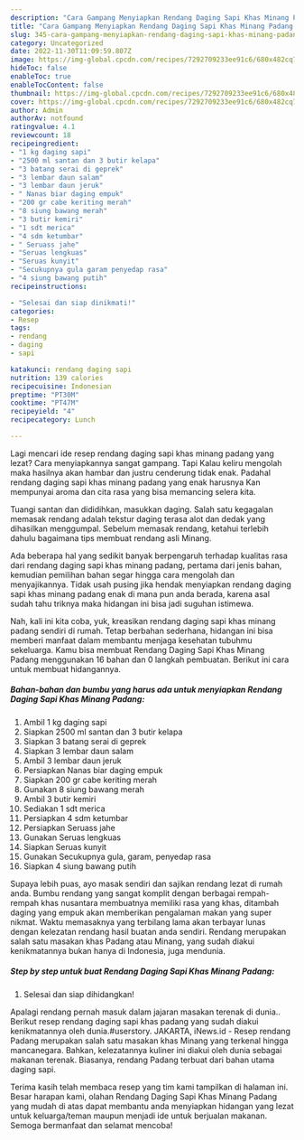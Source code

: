 ```yaml
---
description: "Cara Gampang Menyiapkan Rendang Daging Sapi Khas Minang Padang Menu Buat lebaran"
title: "Cara Gampang Menyiapkan Rendang Daging Sapi Khas Minang Padang Menu Buat lebaran"
slug: 345-cara-gampang-menyiapkan-rendang-daging-sapi-khas-minang-padang-menu-buat-lebaran
category: Uncategorized
date: 2022-11-30T11:09:59.807Z
image: https://img-global.cpcdn.com/recipes/7292709233ee91c6/680x482cq70/rendang-daging-sapi-khas-minang-padang-foto-resep-utama.jpg
hideToc: false
enableToc: true
enableTocContent: false
thumbnail: https://img-global.cpcdn.com/recipes/7292709233ee91c6/680x482cq70/rendang-daging-sapi-khas-minang-padang-foto-resep-utama.jpg
cover: https://img-global.cpcdn.com/recipes/7292709233ee91c6/680x482cq70/rendang-daging-sapi-khas-minang-padang-foto-resep-utama.jpg
author: Admin
authorAv: notfound
ratingvalue: 4.1
reviewcount: 18
recipeingredient:
- "1 kg daging sapi"
- "2500 ml santan dan 3 butir kelapa"
- "3 batang serai di geprek"
- "3 lembar daun salam"
- "3 lembar daun jeruk"
- " Nanas biar daging empuk"
- "200 gr cabe keriting merah"
- "8 siung bawang merah"
- "3 butir kemiri"
- "1 sdt merica"
- "4 sdm ketumbar"
- " Seruass jahe"
- "Seruas lengkuas"
- "Seruas kunyit"
- "Secukupnya gula garam penyedap rasa"
- "4 siung bawang putih"
recipeinstructions:

- "Selesai dan siap dinikmati!"
categories:
- Resep
tags:
- rendang
- daging
- sapi

katakunci: rendang daging sapi 
nutrition: 139 calories
recipecuisine: Indonesian
preptime: "PT30M"
cooktime: "PT47M"
recipeyield: "4"
recipecategory: Lunch

---
```



Lagi mencari ide resep rendang daging sapi khas minang padang yang lezat? Cara menyiapkannya sangat gampang. Tapi Kalau keliru mengolah maka hasilnya akan hambar dan justru cenderung tidak enak. Padahal rendang daging sapi khas minang padang yang enak harusnya Kan mempunyai aroma dan cita rasa yang bisa memancing selera kita.


Tuangi santan dan dididihkan, masukkan daging. Salah satu kegagalan memasak rendang adalah tekstur daging terasa alot dan dedak yang dihasilkan menggumpal. Sebelum memasak rendang, ketahui terlebih dahulu bagaimana tips membuat rendang asli Minang.

Ada beberapa hal yang sedikit banyak berpengaruh terhadap kualitas rasa dari rendang daging sapi khas minang padang, pertama dari jenis bahan, kemudian pemilihan bahan segar hingga cara mengolah dan menyajikannya. Tidak usah pusing jika hendak menyiapkan rendang daging sapi khas minang padang enak di mana pun anda berada, karena asal sudah tahu triknya maka hidangan ini bisa jadi suguhan istimewa.


Nah, kali ini kita coba, yuk, kreasikan rendang daging sapi khas minang padang sendiri di rumah. Tetap berbahan sederhana, hidangan ini bisa memberi manfaat dalam membantu menjaga kesehatan tubuhmu sekeluarga. Kamu bisa membuat Rendang Daging Sapi Khas Minang Padang menggunakan 16 bahan dan 0 langkah pembuatan. Berikut ini cara untuk membuat hidangannya.

<!--inarticleads1-->

##### Bahan-bahan dan bumbu yang harus ada untuk menyiapkan Rendang Daging Sapi Khas Minang Padang:

1. Ambil 1 kg daging sapi
1. Siapkan 2500 ml santan dan 3 butir kelapa
1. Siapkan 3 batang serai di geprek
1. Siapkan 3 lembar daun salam
1. Ambil 3 lembar daun jeruk
1. Persiapkan  Nanas biar daging empuk
1. Siapkan 200 gr cabe keriting merah
1. Gunakan 8 siung bawang merah
1. Ambil 3 butir kemiri
1. Sediakan 1 sdt merica
1. Persiapkan 4 sdm ketumbar
1. Persiapkan  Seruass jahe
1. Gunakan Seruas lengkuas
1. Siapkan Seruas kunyit
1. Gunakan Secukupnya gula, garam, penyedap rasa
1. Siapkan 4 siung bawang putih


Supaya lebih puas, ayo masak sendiri dan sajikan rendang lezat di rumah anda. Bumbu rendang yang sangat komplit dengan berbagai rempah-rempah khas nusantara membuatnya memiliki rasa yang khas, ditambah daging yang empuk akan memberikan pengalaman makan yang super nikmat. Waktu memasaknya yang terbilang lama akan terbayar lunas dengan kelezatan rendang hasil buatan anda sendiri. Rendang merupakan salah satu masakan khas Padang atau Minang, yang sudah diakui kenikmatannya bukan hanya di Indonesia, juga mendunia. 

<!--inarticleads2-->

##### Step by step untuk buat Rendang Daging Sapi Khas Minang Padang:


1. Selesai dan siap dihidangkan!

Apalagi rendang pernah masuk dalam jajaran masakan terenak di dunia.. Berikut resep rendang daging sapi khas padang yang sudah diakui kenikmatannya oleh dunia.#userstory. JAKARTA, iNews.id - Resep rendang Padang merupakan salah satu masakan khas Minang yang terkenal hingga mancanegara. Bahkan, kelezatannya kuliner ini diakui oleh dunia sebagai makanan terenak. Biasanya, rendang Padang terbuat dari bahan utama daging sapi. 

Terima kasih telah membaca resep yang tim kami tampilkan di halaman ini. Besar harapan kami, olahan Rendang Daging Sapi Khas Minang Padang yang mudah di atas dapat membantu anda menyiapkan hidangan yang lezat untuk keluarga/teman maupun menjadi ide untuk berjualan makanan. Semoga bermanfaat dan selamat mencoba!

